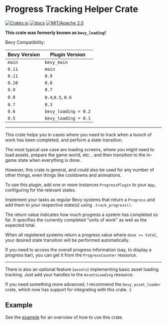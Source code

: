 # Progress Tracking Helper Crate

[![Crates.io](https://img.shields.io/crates/v/iyes_progress)](https://crates.io/crates/iyes_progress)
[![docs](https://docs.rs/iyes_progress/badge.svg)](https://docs.rs/iyes_progress/)
[![MIT/Apache 2.0](https://img.shields.io/badge/license-MIT%2FApache-blue.svg)](./LICENSE)

**This crate was formerly known as `bevy_loading`!**

Bevy Compatibility:

| Bevy Version | Plugin Version       |
|--------------|----------------------|
| `main`       | `bevy_main`          |
| `0.11`       | `main`               |
| `0.11`       | `0.9`                |
| `0.10`       | `0.8`                |
| `0.9`        | `0.7`                |
| `0.8`        | `0.4`,`0.5`, `0.6`   |
| `0.7`        | `0.3`                |
| `0.6`        | `bevy_loading = 0.2` |
| `0.5`        | `bevy_loading = 0.1` |

---

This crate helps you in cases where you need to track when a bunch of
work has been completed, and perform a state transition.

The most typical use case are loading screens, where you might need to
load assets, prepare the game world, etc… and then transition to the
in-game state when everything is done.

However, this crate is general, and could also be used for any number of
other things, even things like cooldowns and animations.

To use this plugin, add one or more instances `ProgressPlugin` to your
`App`, configuring for the relevant states.

Implement your tasks as regular Bevy systems that return a `Progress`
and add them to your respective state(s) using `.track_progress()`.

The return value indicates how much progress a system has completed so
far. It specifies the currently completed "units of work" as well as
the expected total.

When all registered systems return a progress value where `done >= total`,
your desired state transition will be performed automatically.

If you need to access the overall progress information (say, to display a
progress bar), you can get it from the `ProgressCounter` resource.

---

There is also an optional feature (`assets`) implementing basic asset
loading tracking. Just add your handles to the `AssetsLoading` resource.

If you need something more advanced, I recommend the `bevy_asset_loader`
crate, which now has support for integrating with this crate. :)

## Example

See the [example](./examples/full.rs) for an overview of how to use this crate.
